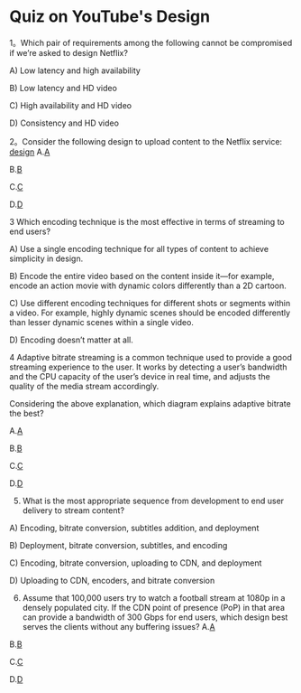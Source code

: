 # Quiz on YouTube's Design


1。Which pair of requirements among the following cannot be compromised if we’re asked to design Netflix?

A)
Low latency and high availability

B)
Low latency and HD video

C)
High availability and HD video

D)
Consistency and HD video



2。Consider the following design to upload content to the Netflix service:
[design](./design.jpg)
A.[A](./2A.jpg)

B.[B](./2B.jpg)

C.[C](./2C.jpg)

D.[D](./2D.jpg)


3 Which encoding technique is the most effective in terms of streaming to end users?

A)
Use a single encoding technique for all types of content to achieve simplicity in design.

B)
Encode the entire video based on the content inside it—for example, encode an action movie with dynamic colors differently than a 2D cartoon.

C)
Use different encoding techniques for different shots or segments within a video. For example, highly dynamic scenes should be encoded differently than lesser dynamic scenes within a single video.

D)
Encoding doesn’t matter at all.


4 Adaptive bitrate streaming is a common technique used to provide a good streaming experience to the user. It works by detecting a user’s bandwidth and the CPU capacity of the user’s device in real time, and adjusts the quality of the media stream accordingly.

Considering the above explanation, which diagram explains adaptive bitrate the best?

A.[A](./4A.jpg)

B.[B](./4B.jpg)

C.[C](./4C.jpg)

D.[D](./4D.jpg)

5. What is the most appropriate sequence from development to end user delivery to stream content?

A)
Encoding, bitrate conversion, subtitles addition, and deployment

B)
Deployment, bitrate conversion, subtitles, and encoding

C)
Encoding, bitrate conversion, uploading to CDN, and deployment

D)
Uploading to CDN, encoders, and bitrate conversion



6. Assume that 100,000 users try to watch a football stream at 1080p in a densely populated city. If the CDN point of presence (PoP) in that area can provide a bandwidth of 300 Gbps for end users, which design best serves the clients without any buffering issues?
A.[A](./6A.jpg)

B.[B](./6B.jpg)

C.[C](./6C.jpg)

D.[D](./6D.jpg)
